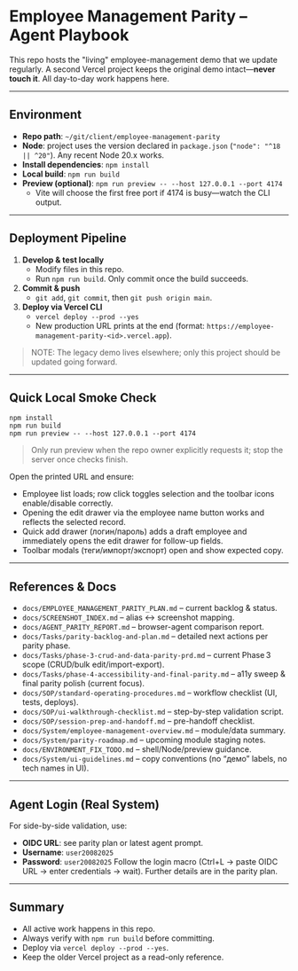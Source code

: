 # Employee Management Parity – Agent Playbook

This repo hosts the "living" employee-management demo that we update regularly. A second Vercel project keeps the original demo intact—**never touch it**. All day-to-day work happens here.

---
## Environment
- **Repo path**: `~/git/client/employee-management-parity`
- **Node**: project uses the version declared in `package.json` (`"node": "^18 || ^20"`). Any recent Node 20.x works.
- **Install dependencies**: `npm install`
- **Local build**: `npm run build`
- **Preview (optional)**: `npm run preview -- --host 127.0.0.1 --port 4174`
  - Vite will choose the first free port if 4174 is busy—watch the CLI output.

---
## Deployment Pipeline
1. **Develop & test locally**
   - Modify files in this repo.
   - Run `npm run build`. Only commit once the build succeeds.
2. **Commit & push**
   - `git add`, `git commit`, then `git push origin main`.
3. **Deploy via Vercel CLI**
   - `vercel deploy --prod --yes`
   - New production URL prints at the end (format: `https://employee-management-parity-<id>.vercel.app`).

> NOTE: The legacy demo lives elsewhere; only this project should be updated going forward.

---
## Quick Local Smoke Check
```
npm install
npm run build
npm run preview -- --host 127.0.0.1 --port 4174
```
> Only run preview when the repo owner explicitly requests it; stop the server once checks finish.

Open the printed URL and ensure:
- Employee list loads; row click toggles selection and the toolbar icons enable/disable correctly.
- Opening the edit drawer via the employee name button works and reflects the selected record.
- Quick add drawer (логин/пароль) adds a draft employee and immediately opens the edit drawer for follow-up fields.
- Toolbar modals (теги/импорт/экспорт) open and show expected copy.

---
## References & Docs
- `docs/EMPLOYEE_MANAGEMENT_PARITY_PLAN.md` – current backlog & status.
- `docs/SCREENSHOT_INDEX.md` – alias ↔ screenshot mapping.
- `docs/AGENT_PARITY_REPORT.md` – browser-agent comparison report.
- `docs/Tasks/parity-backlog-and-plan.md` – detailed next actions per parity phase.
- `docs/Tasks/phase-3-crud-and-data-parity-prd.md` – current Phase 3 scope (CRUD/bulk edit/import-export).
- `docs/Tasks/phase-4-accessibility-and-final-parity.md` – a11y sweep & final parity polish (current focus).
- `docs/SOP/standard-operating-procedures.md` – workflow checklist (UI, tests, deploys).
- `docs/SOP/ui-walkthrough-checklist.md` – step-by-step validation script.
- `docs/SOP/session-prep-and-handoff.md` – pre-handoff checklist.
- `docs/System/employee-management-overview.md` – module/data summary.
- `docs/System/parity-roadmap.md` – upcoming module staging notes.
- `docs/ENVIRONMENT_FIX_TODO.md` – shell/Node/preview guidance.
- `docs/System/ui-guidelines.md` – copy conventions (no “демо” labels, no tech names in UI).

---
## Agent Login (Real System)
For side-by-side validation, use:
- **OIDC URL**: see parity plan or latest agent prompt.
- **Username**: `user20082025`
- **Password**: `user20082025`
Follow the login macro (Ctrl+L → paste OIDC URL → enter credentials → wait). Further details are in the parity plan.

---
## Summary
- All active work happens in this repo.
- Always verify with `npm run build` before committing.
- Deploy via `vercel deploy --prod --yes`.
- Keep the older Vercel project as a read-only reference.
